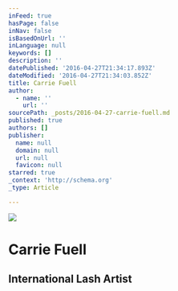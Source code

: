 ```yaml
---
inFeed: true
hasPage: false
inNav: false
isBasedOnUrl: ''
inLanguage: null
keywords: []
description: ''
datePublished: '2016-04-27T21:34:17.893Z'
dateModified: '2016-04-27T21:34:03.852Z'
title: Carrie Fuell
author:
  - name: ''
    url: ''
sourcePath: _posts/2016-04-27-carrie-fuell.md
published: true
authors: []
publisher:
  name: null
  domain: null
  url: null
  favicon: null
starred: true
_context: 'http://schema.org'
_type: Article

---
```

![](https://the-grid-user-content.s3-us-west-2.amazonaws.com/db52935d-fa26-4492-ab28-261c27db0160.jpg)

# Carrie Fuell

## International Lash Artist